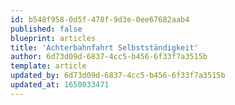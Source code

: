 ```yaml
---
id: b548f958-0d5f-478f-9d3e-0ee67682aab4
published: false
blueprint: articles
title: 'Achterbahnfahrt Selbstständigkeit'
author: 6d73d09d-6837-4cc5-b456-6f33f7a3515b
template: article
updated_by: 6d73d09d-6837-4cc5-b456-6f33f7a3515b
updated_at: 1650033471
---
```

